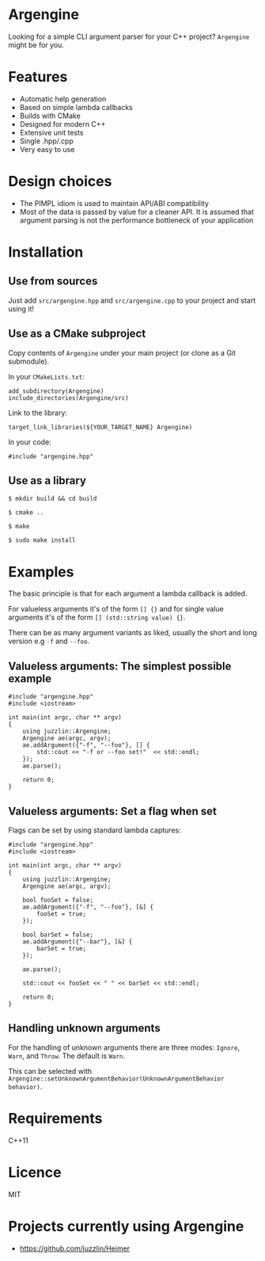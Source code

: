 Argengine
=========

Looking for a simple CLI argument parser for your C++ project? `Argengine` might be for you.

# Features

* Automatic help generation
* Based on simple lambda callbacks
* Builds with CMake
* Designed for modern C++
* Extensive unit tests
* Single .hpp/.cpp
* Very easy to use

# Design choices

* The PIMPL idiom is used to maintain API/ABI compatibility
* Most of the data is passed by value for a cleaner API. It is assumed that argument parsing is not the performance bottleneck of your application

# Installation

## Use from sources

Just add `src/argengine.hpp` and `src/argengine.cpp` to your project and start using it!

## Use as a CMake subproject

Copy contents of `Argengine` under your main project (or clone as a Git submodule).

In your `CMakeLists.txt`:

```
add_subdirectory(Argengine)
include_directories(Argengine/src)
```

Link to the library:

```
target_link_libraries(${YOUR_TARGET_NAME} Argengine)
```

In your code:

```
#include "argengine.hpp"
```

## Use as a library

`$ mkdir build && cd build`

`$ cmake ..`

`$ make`

`$ sudo make install`

# Examples

The basic principle is that for each argument a lambda callback is added. 

For valueless arguments it's of the form `[] {}` and for single value arguments it's of the form `[] (std::string value) {}`.

There can be as many argument variants as liked, usually the short and long version e.g `-f` and `--foo`.

## Valueless arguments: The simplest possible example

```
#include "argengine.hpp"
#include <iostream>

int main(int argc, char ** argv)
{
    using juzzlin::Argengine;
    Argengine ae(argc, argv);
    ae.addArgument({"-f", "--foo"}, [] {
        std::cout << "-f or --foo set!"  << std::endl;
    });
    ae.parse();

    return 0;
}
```

## Valueless arguments: Set a flag when set

Flags can be set by using standard lambda captures:

```
#include "argengine.hpp"
#include <iostream>

int main(int argc, char ** argv)
{
    using juzzlin::Argengine;
    Argengine ae(argc, argv);

    bool fooSet = false;
    ae.addArgument({"-f", "--foo"}, [&] {
        fooSet = true;
    });

    bool barSet = false;
    ae.addArgument({"--bar"}, [&] {
        barSet = true;
    });

    ae.parse();

    std::cout << fooSet << " " << barSet << std::endl;

    return 0;
}
```

## Handling unknown arguments

For the handling of unknown arguments there are three modes: `Ignore`, `Warn`, and `Throw`. The default is `Warn`.

This can be selected with `Argengine::setUnknownArgumentBehavior(UnknownArgumentBehavior behavior)`.

# Requirements

C++11

# Licence

MIT

# Projects currently using Argengine

* https://github.com/juzzlin/Heimer
